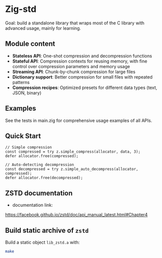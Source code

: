 # Zig-std

Goal: build a standalone library that wraps most of the C library with advanced usage, mainly for learning.

## Module content

- **Stateless API**: One-shot compression and decompression functions
- **Stateful API**: Compression contexts for reusing memory, with fine control over compression parameters and memory usage
- **Streaming API**: Chunk-by-chunk compression for large files
- **Dictionary support**: Better compression for small files with repeated patterns
- **Compression recipes**: Optimized presets for different data types (text, JSON, binary)

## Examples

See the tests in main.zig for comprehensive usage examples of all APIs.

## Quick Start

```zig
// Simple compression
const compressed = try z.simple_compress(allocator, data, 3);
defer allocator.free(compressed);

// Auto-detecting decompression
const decompressed = try z.simple_auto_decompress(allocator, compressed);
defer allocator.free(decompressed);
```

## ZSTD documentation

- documentation link:

<https://facebook.github.io/zstd/doc/api_manual_latest.html#Chapter4>

## Build static archive of `zstd`

Build a static object `lib_zstd.a` with:

```sh
make
```
